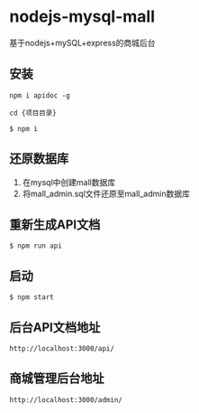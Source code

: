 # nodejs-mysql-mall
基于nodejs+mySQL+express的商城后台

## 安装
`npm i apidoc -g`

`cd {项目目录}`

`$ npm i`
## 还原数据库
1. 在mysql中创建mall数据库
2. 将mall_admin.sql文件还原至mall_admin数据库 
## 重新生成API文档
`$ npm run api`
## 启动
`$ npm start`
## 后台API文档地址
`http://localhost:3000/api/`
## 商城管理后台地址
`http://localhost:3000/admin/`
